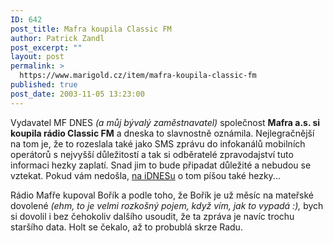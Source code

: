 ```yaml
---
ID: 642
post_title: Mafra koupila Classic FM
author: Patrick Zandl
post_excerpt: ""
layout: post
permalink: >
  https://www.marigold.cz/item/mafra-koupila-classic-fm
published: true
post_date: 2003-11-05 13:23:00
---
```

<P>Vydavatel MF DNES <EM>(a můj bývalý zaměstnavatel)</EM> společnost <STRONG>Mafra a.s. si koupila rádio Classic FM</STRONG> a dneska to slavnostně oznámila. Nejlegračnější na tom je, že to rozeslala také jako SMS&#160;zprávu do infokanálů mobilních operátorů s nejvyšší důležitostí a tak si odběratelé zpravodajství tuto informaci hezky zaplatí. Snad jim to bude připadat důležité a nebudou se vztekat. Pokud vám nedošla, <A href="http://zpravy.idnes.cz/domaci.asp?r=domaci&amp;c=A031105_120534_domaci_mhk" target=_blank>na iDNESu</A> o tom píšou také hezky...</P>
<P>Rádio Mafře kupoval Bořík a podle toho, že Bořík je už měsíc na mateřské dovolené <EM>(ehm, to je velmi rozkošný pojem, když vím, jak to vypadá :),</EM> bych si dovolil i bez čehokoliv dalšího usoudit, že ta zpráva je navíc trochu staršího data. Holt se čekalo, až to probublá skrze Radu. </P>